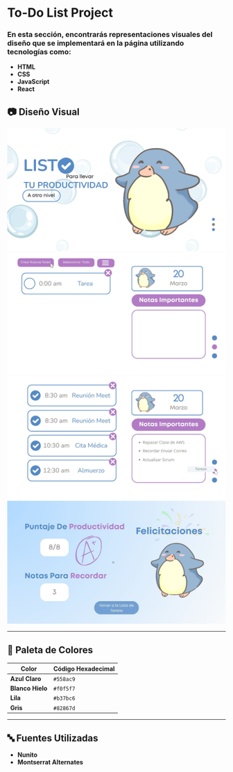 # To-Do List Project  

### En esta sección, encontrarás representaciones visuales del diseño que se implementará en la página utilizando tecnologías como:  

- **HTML**  
- **CSS**  
- **JavaScript**  
- **React**  

## 📷 Diseño Visual  
![Bienvenida](./Visuales/LISTO.jpg)  
![To-Do List](./Visuales/Visual_2.jpg)  
![To-Do List - Detalles](./Visuales/Visual_2.1.jpg)  
![Resumen Diario](./Visuales/Visual_3.jpg)  

---

## 🎨 Paleta de Colores  
| Color            | Código Hexadecimal |
|-----------------|-------------------|
| **Azul Claro**  | `#558ac9`         |
| **Blanco Hielo** | `#f0f5f7`         |
| **Lila**        | `#b37bc6`         |
| **Gris**        | `#82867d`         |

---

## 🔤 Fuentes Utilizadas  
- **Nunito**  
- **Montserrat Alternates**  
